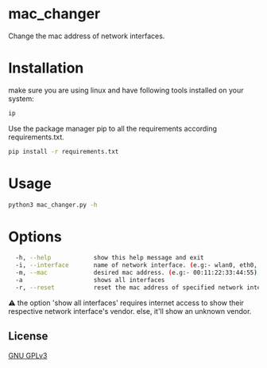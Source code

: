 # mac_changer
Change the mac address of network interfaces.

# Installation
make sure you are using linux and have following tools installed on your system:
```bash
ip
```

Use the package manager pip to all the requirements according requirements.txt.
```bash
pip install -r requirements.txt
```

# Usage
```bash
python3 mac_changer.py -h
```

# Options
```bash
  -h, --help            show this help message and exit
  -i, --interface       name of network interface. (e.g:- wlan0, eth0, etc..)
  -m, --mac             desired mac address. (e.g:- 00:11:22:33:44:55)
  -a                    shows all interfaces
  -r, --reset           reset the mac address of specified network interfac
```
⚠️ the option 'show all interfaces' requires internet access to show their respective network interface's vendor. else, it'll show an unknown vendor.

## License
[GNU GPLv3](https://choosealicense.com/licenses/gpl-3.0/)
